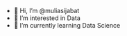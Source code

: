- 👋 Hi, I’m @muliasijabat
- 👀 I’m interested in Data
- 🌱 I’m currently learning Data Science

<!---
muliasijabat/muliasijabat is a ✨ special ✨ repository because its `README.md` (this file) appears on your GitHub profile.
You can click the Preview link to take a look at your changes.
--->
